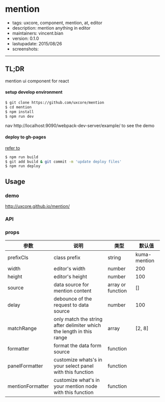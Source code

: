 # mention

- tags: uxcore, component, mention, at, editor
- description: mention anything in editor
- maintainers: vincent.bian
- version: 0.1.0
- lastupadate: 2015/08/26
- screenshots:

---

## TL;DR

mention ui component for react

#### setup develop environment

```sh
$ git clone https://github.com/uxcore/mention
$ cd mention
$ npm install
$ npm run dev
```

nav http://localhost:9090/webpack-dev-server/example/ to see the demo

#### deploy to gh-pages
[refer to]( http://stackoverflow.com/questions/17643381/how-to-upload-my-angularjs-static-site-to-github-pages)
```sh
$ npm run build
$ git add build & git commit -m 'update deploy files'
$ npm run deploy
```

## Usage

### demo
http://uxcore.github.io/mention/

### API

### props

|参数|说明|类型|默认值|
|---|----|---|------|
| prefixCls | class prefix | string | kuma-mention |
| width | editor's width | number | 200 |
| height | editor's height | number | 100 |
| source | data source for mention content | array or function | [] |
| delay | debounce of the request to data source | number | 100 |
| matchRange | only match the string after delimiter which the length in this range | array | [2, 8] |
| formatter | format the data form source | function | |
| panelFormatter | customize whats's in your select panel with this function | function | |
| mentionFormatter | customize what's in your mention node with this function | function | |
